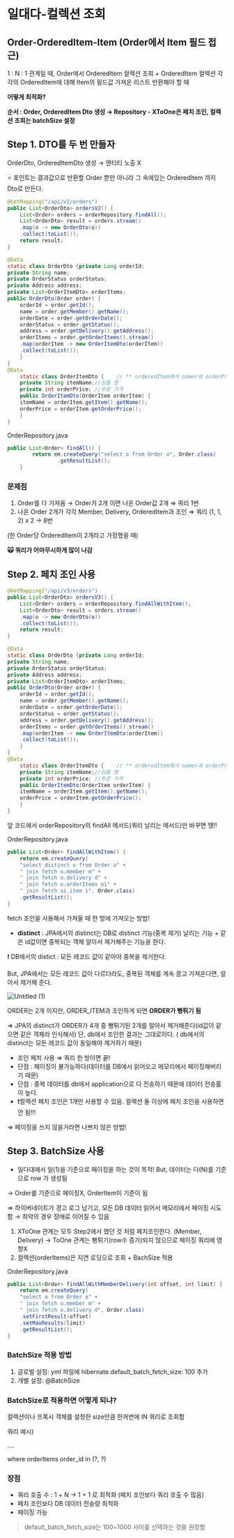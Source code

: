 # 일대다-컬렉션 조회

## Order-OrderedItem-Item  **(Order에서 Item 필드 접근)**

1 : N : 1 관계일 때, Order에서 OrderedItem 컬렉션 조회 + OrderedItem 컬렉션 각각의 OrderedItem에 대해 Item의 필드값 가져온 리스트 반환해야 할 때 

**어떻게 최적화?**

**순서 : Order, OrderedItem Dto 생성 → Repository - XToOne은 페치 조인, 컬렉션 조회는 batchSize 설정**

## Step 1. DTO를 두 번 만들자

OrderDto, OrderedItemDto 생성 → 엔티티 노출 X

⭐ 포인트는 결과값으로 반환할 Order 뿐만 아니라 그 속에있는 OrderedItem 까지 Dto로 만든다. 

```java
@GetMapping("/api/v2/orders")
public List<OrderDto> ordersV2() {
	List<Order> orders = orderRepository.findAll();
	List<OrderDto> result = orders.stream()
	.map(o -> new OrderDto(o))
	.collect(toList());
	return result;
}

@Data
static class OrderDto {private Long orderId;
private String name;
private OrderStatus orderStatus;
private Address address;
private List<OrderItemDto> orderItems;
public OrderDto(Order order) {
	orderId = order.getId();
	name = order.getMember().getName();
	orderDate = order.getOrderDate();
	orderStatus = order.getStatus();
	address = order.getDelivery().getAddress();
	orderItems = order.getOrderItems().stream()
	.map(orderItem -> new OrderItemDto(orderItem))
	.collect(toList());
	}
}
@Data 
	static class OrderItemDto {    // ** orderedItem에서 namer과 orderPrice만 가져옴 
	private String itemName;//상품 명
	private int orderPrice; //주문 가격
	public OrderItemDto(OrderItem orderItem) {
	itemName = orderItem.getItem().getName();
	orderPrice = orderItem.getOrderPrice();
	}
}

```

 

OrderRepository.java

```java
public List<Order> findAll() {
        return em.createQuery("select o from Order o", Order.class)
                .getResultList();
    }
```

### 문제점

1. Order를 다 가져옴 → Order가 2개 이면 나온 Order값 2개 ⇒ 쿼리 1번 
2. 나온 Order 2개가 각각 Member, Delivery, OrderedItem과 조인 ⇒  쿼리 (1, 1, 2) x 2 → 8번  

(한 Order당 OrderedItem이 2개라고 가정했을 때)

**🙀 쿼리가 어마무시하게 많이 나감** 

## Step 2. 페치 조인 사용

```java
@GetMapping("/api/v3/orders")
public List<OrderDto> ordersV3() {
	List<Order> orders = orderRepository.findAllWithItem();
	List<OrderDto> result = orders.stream()
	.map(o -> new OrderDto(o))
	.collect(toList());
	return result;
}

@Data
static class OrderDto {private Long orderId;
private String name;
private OrderStatus orderStatus;
private Address address;
private List<OrderItemDto> orderItems;
public OrderDto(Order order) {
	orderId = order.getId();
	name = order.getMember().getName();
	orderDate = order.getOrderDate();
	orderStatus = order.getStatus();
	address = order.getDelivery().getAddress();
	orderItems = order.getOrderItems().stream()
	.map(orderItem -> new OrderItemDto(orderItem))
	.collect(toList());
	}
}
@Data 
	static class OrderItemDto {    // ** orderedItem에서 namer과 orderPrice만 가져옴 
	private String itemName;//상품 명
	private int orderPrice; //주문 가격
	public OrderItemDto(OrderItem orderItem) {
	itemName = orderItem.getItem().getName();
	orderPrice = orderItem.getOrderPrice();
	}
}

```

앞 코드에서 orderRepository의 findAll 메서드(쿼리 날리는 메서드)만 바꾸면 땡!!

OrderRepository.java

```java
public List<Order> findAllWithItem() {
	return em.createQuery(
	"select distinct o from Order o" +
	" join fetch o.member m" +
	" join fetch o.delivery d" +
	" join fetch o.orderItems oi" +
	" join fetch oi.item i", Order.class)
	.getResultList();
}
```

fetch 조인을 사용해서 가져올 때 한 방에 가져오는 방법! 

- **distinct** : JPA에서의 distinct는 DB로 distinct 기능(중복 제거) 날리는 기능 + 같은 id값이면 중복되는 객체 알아서 제거해주는 기능을 한다.

❗ DB에서의 distict : 모든 레코드 값이 같아야 중복을 제거한다. 

But, JPA에서는 모든 레코드 값이 다르더라도, 중복된 객체를 계속 끌고 가져온다면, 알아서 제거해 준다.

![Untitled (1)](https://user-images.githubusercontent.com/52596617/159122680-79e84260-c668-4ce9-a393-4640c1d600d4.png)

ORDER는 2개 이지만, ORDER_ITEM과 조인하게 되면 **ORDER가 뻥튀기 됨** 

⇒ JPA의 distinct가 ORDER가 4개 중 뻥튀기된 2개를 알아서 제거해준다(id값이 같으면 같은 객체라 인식해서) 단, db에서 조인한 결과는 그대로이다. ( db에서의 distinct는 모든 레코드 값이 동일해야 제거하기 때문)

- 조인 페치 사용 ⇒ 쿼리 한 방이면 끝!
- 단점 : 페이징이 불가능하다(데이터를 DB에서 읽어오고 메모리에서 페이징해버리기 때문)
- 단점 : 중복 데이터를 db에서 application으로 다 전송하기 때문에 데이터 전송률이 높다.
- ❗컬렉션 페치 조인은 1개만 사용할 수 있음. 컬렉션 둘 이상에 페치 조인을 사용하면 안 됨!!!

⇒ 페이징을 쓰지 않을거라면 나쁘지 않은 방법!

## Step 3. BatchSize 사용

- 일다대에서 일(1)을 기준으로 페이징을 하는 것이 목적! But, 데이터는 다(N)를 기준으로 row 가 생성됨

→ Order를 기준으로 페이징X, OrderItem이 기준이 됨

⇒ 하이버네이트가 경고 로그 남기고, 모든 DB 데이터 읽어서 메모리에서 페이징 시도함 → 최악의 경우 장애로 이어질 수 있음

1. XToOne 관계는 모두 Step2에서 했던 것 처럼 페치조인한다. (Member, Delivery) → ToOne 관계는 뻥튀기(row수 증가)되지 않으므로 페이징 쿼리에 영향X
2. 컬렉션(orderItems)은 지연 로딩으로 조회 + BachSize 적용

OrderRepository.java

```java
public List<Order> findAllWithMemberDelivery(int offset, int limit) {
	return em.createQuery(
	"select o from Order o" +
	" join fetch o.member m" +
	" join fetch o.delivery d", Order.class)
	.setFirstResult(offset)
	.setMaxResults(limit)
	.getResultList();
}
```

### BatchSize 적용 방법

1. 글로벌 설정: yml 파일에 hibernate.default_batch_fetch_size: 100 추가
2. 개별 설정: @BatchSize 

### BatchSize로 적용하면 어떻게 되냐?

컬렉션이나 프록시 객체를 설정한 size만큼 한꺼번에 IN 쿼리로 조회함 

쿼리 예시)

....

where orderItems order_id in (?, ?)

### 장점

- 쿼리 호출 수 : 1 + N → 1 + 1 로 최적화 (페치 조인보다 쿼리 호출 수 많음)
- 페치 조인보다 DB 데이터 전송량 최적화
- 페이징 가능

> default_batch_fetch_size는 100~1000 사이를 선택하는 것을 권장함
>
